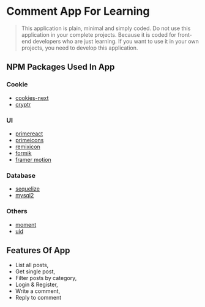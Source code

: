 # Comment App For Learning

> This application is plain, minimal and simply coded. Do not use this application in your complete projects. Because it is coded for front-end developers who are just learning. If you want to use it in your own projects, you need to develop this application.

<!-- Demo is here ===> [comment-app](https://comment-app.buqa.app/) -->

<!-- DB file is here ===> [comment_app.sql](https://buqa.app/download/comment_app.zip) -->

## NPM Packages Used In App

### Cookie

- [cookies-next](https://www.npmjs.com/package/cookies-next)
- [cryptr](https://www.npmjs.com/package/cryptr)

### UI

- [primereact](https://www.npmjs.com/package/primereact)
- [primeicons](https://www.npmjs.com/package/primeicons)
- [remixicon](https://www.npmjs.com/package/remixicon)
- [formik](https://www.npmjs.com/package/formik)
- [framer motion](https://www.npmjs.com/package/framer-motion/)

### Database

- [sequelize](https://www.npmjs.com/package/sequelize)
- [mysql2](https://www.npmjs.com/package/mysql2)

### Others

- [moment](https://www.npmjs.com/package/moment)
- [uid](https://www.npmjs.com/package/uid)

## Features Of App

- List all posts,
- Get single post,
- Filter posts by category,
- Login & Register,
- Write a comment,
- Reply to comment
